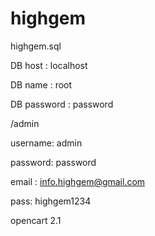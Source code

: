 # highgem

highgem.sql

DB host : localhost

DB name : root

DB password : password


/admin

username: admin

password: password

email : info.highgem@gmail.com

pass: highgem1234

opencart 2.1
